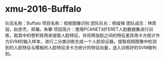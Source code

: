 # xmu-2016-Buffalo
队伍名称：Buffalo
项目名称：视频图像识别
团队队长：杨骏锋
团队成员：林质锐，赵彦杰，郑瀚，朱攀
项目简介：使用PCANET对FERET人脸数据集进行训练，取其中的卷积核用来提取人脸特征，并将两张脸之间的特征差异用卡方统计作为SVM的输入样本，进行二分类训练生成一个人脸验证器。提取视频图像中检测到的人脸特征与模板的人脸特征求卡方统计的特征向量，送入训练好的SVM做判别。
